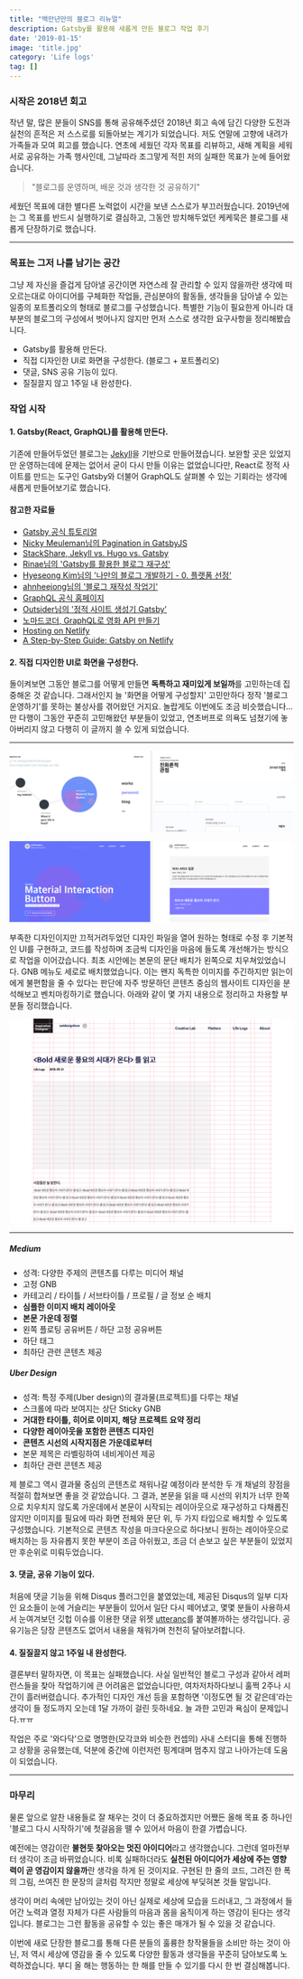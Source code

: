 ```yaml
---
title: "백만년만의 블로그 리뉴얼"
description: Gatsby를 활용해 새롭게 만든 블로그 작업 후기
date: '2019-01-15'
image: 'title.jpg'
category: 'Life logs'
tag: []
---
```


### 시작은 2018년 회고
작년 말, 많은 분들이 SNS를 통해 공유해주셨던 2018년 회고 속에 담긴 다양한 도전과 실천의 흔적은 저 스스로를 되돌아보는 계기가 되었습니다. 저도 연말에 고향에 내려가 가족들과 모여 회고를 했습니다. 연초에 세웠던 각자 목표를 리뷰하고, 새해 계획을 세워 서로 공유하는 가족 행사인데, 그날따라 조그맣게 적힌 저의 실패한 목표가 눈에 들어왔습니다.

> "블로그를 운영하며, 배운 것과 생각한 것 공유하기"

세웠던 목표에 대한 별다른 노력없이 시간을 보낸 스스로가 부끄러웠습니다. 2019년에는 그 목표를 반드시 실행하기로 결심하고, 그동안 방치해두었던 케케묵은 블로그를 새롭게 단장하기로 했습니다. 

---
### 목표는 그저 나를 남기는 공간
그냥 제 자신을 즐겁게 담아낼 공간이면 자연스레 잘 관리할 수 있지 않을까란 생각에 떠오르는대로 아이디어를 구체화한 작업들, 관심분야의 활동들, 생각들을 담아낼 수 있는 일종의 포트폴리오의 형태로 블로그를 구성했습니다. 특별한 기능이 필요한게 아니라 대부분의 블로그의 구성에서 벗어나지 않지만 먼저 스스로 생각한 요구사항을 정리해봤습니다.

- Gatsby를 활용해 만든다.
- 직접 디자인한 UI로 화면을 구성한다. (블로그 + 포트폴리오)
- 댓글, SNS 공유 기능이 있다.
- 질질끌지 않고 1주일 내 완성한다.

### 작업 시작
#### 1. Gatsby(React, GraphQL)를 활용해 만든다.
기존에 만들어두었던 블로그는 [Jekyll](https://jekyllrb.com/)을 기반으로 만들어졌습니다. 보완할 곳은 있었지만 운영하는데에 문제는 없어서 굳이 다시 만들 이유는 없었습니다만, React로 정적 사이트를 만드는 도구인 Gatsby와 더불어 GraphQL도 살펴볼 수 있는 기회라는 생각에 새롭게 만들어보기로 했습니다. 


#### 참고한 자료들
- [Gatsby 공식 튜토리얼](https://www.gatsbyjs.org/tutorial/)
- [Nicky Meuleman님의 Pagination in GatsbyJS](https://nickymeuleman.netlify.com/blog/gatsby-pagination/)
- [StackShare, Jekyll vs. Hugo vs. Gatsby](https://stackshare.io/stackups/gatsbyjs-vs-hugo_2-vs-jekyll)
- [Rinae님의 'Gatsby를 활용한 블로그 재구성'](https://adhrinae.github.io/posts/creating-new-blog-with-gatsby/)
- [Hyeseong Kim님의 '나만의 블로그 개발하기 - 0. 플랫폼 선정'](https://blog.cometkim.kr/posts/%EB%82%98%EB%A7%8C%EC%9D%98-%EB%B8%94%EB%A1%9C%EA%B7%B8-%EA%B0%9C%EB%B0%9C%ED%95%98%EA%B8%B0/0-%ED%94%8C%EB%9E%AB%ED%8F%BC-%EC%84%A0%EC%A0%95/)
- [ahnheejong님의 '블로그 재작성 작업기'
](https://ahnheejong.name/articles/remaking-blog/)
- [GraphQL 공식 홈페이지](https://graphql.org/)
- [Outsider님의 '정적 사이트 생성기 Gatsby'](https://blog.outsider.ne.kr/1426)
- [노마드코더, GraphQL로 영화 API 만들기](https://academy.nomadcoders.co/p/make-a-movie-api-with-graphql-and-nodejs-super-begginner)
- [Hosting on Netlify](https://www.gatsbyjs.org/docs/hosting-on-netlify/)
- [A Step-by-Step Guide: Gatsby on Netlify](https://www.netlify.com/blog/2016/02/24/a-step-by-step-guide-gatsby-on-netlify/)

#### 2. 직접 디자인한 UI로 화면을 구성한다.
돌이켜보면 그동안 블로그를 어떻게 만들면 **독특하고 재미있게 보일까**를 고민하는데 집중해온 것 같습니다. 그래서인지 늘 '화면을 어떻게 구성할지' 고민만하다 정작 '블로그 운영하기'를 못하는 불상사를 겪어왔던 거지요. 놀랍게도 이번에도 조금 비슷했습니다...만 다행이 그동안 꾸준히 고민해왔던 부분들이 있었고, 연초버프로 의욕도 넘쳤기에 놓아버리지 않고 다행히 이 글까지 쓸 수 있게 되었습니다.

---
![이전 블로그 디자인](./before-my-blog-design.png)

![이전 블로그 디자인](./before-my-blog.png)

부족한 디자인이지만 끄적거려두었던 디자인 파일을 열어 원하는 형태로 수정 후 기본적인 UI를 구현하고, 코드를 작성하며 조금씩 디자인을 마음에 들도록 개선해가는 방식으로 작업을 이어갔습니다. 최초 시안에는 본문의 문단 배치가 왼쪽으로 치우쳐있었습니다. GNB 메뉴도 세로로 배치했었습니다. 이는 왠지 독특한 이미지를 주긴하지만 읽는이에게 불편함을 줄 수 있다는 판단에 자주 방문하던 콘텐츠 중심의 웹사이트 디자인을 분석해보고 벤치마킹하기로 했습니다. 아래와 같이 몇 가지 내용으로 정리하고 차용할 부분들 정리했습니다.

![블로그 디자인 수정](./changing-this-blog-design.png)

---

##### Medium
- 성격: 다양한 주제의 콘텐츠를 다루는 미디어 채널
- 고정 GNB
- 카테고리 / 타이틀 / 서브타이틀 / 프로필 / 글 정보 순 배치
- **심플한 이미지 배치 레이아웃**
- **본문 가운데 정렬**
- 왼쪽 플로팅 공유버튼 / 하단 고정 공유버튼
- 하단 태그
- 최하단 관련 콘텐츠 제공

##### Uber Design
- 성격: 특정 주제(Uber design)의 결과물(프로젝트)를 다루는 채널
- 스크롤에 따라 보여지는 상단 Sticky GNB
- **거대한 타이틀, 히어로 이미지, 해당 프로젝트 요약 정리**
- **다양한 레이아웃을 포함한 콘텐츠 디자인**
- **콘텐츠 시선의 시작지점은 가운데로부터**
- 본문 제목은 라벨링하여 네비게이션 제공
- 최하단 관련 콘텐츠 제공

제 블로그 역시 결과물 중심의 콘텐츠로 채워나갈 예정이라 분석한 두 개 채널의 장점을 적절히 합쳐보면 좋을 것 같았습니다. 그 결과, 본문을 읽을 때 시선의 위치가 너무 한쪽으로 치우치지 않도록 가운데에서 본문이 시작되는 레이아웃으로 재구성하고 다채롭진 않지만 이미지를 필요에 따라 화면 전체와 문단 위, 두 가지 타입으로 배치할 수 있도록 구성했습니다. 기본적으로 콘텐츠 작성을 마크다운으로 하다보니 원하는 레이아웃으로 배치하는 등 자유롭지 못한 부분이 조금 아쉬웠고, 조금 더 손보고 싶은 부분들이 있었지만 후순위로 미뤄두었습니다.

#### 3. 댓글, 공유 기능이 있다.

처음에 댓글 기능을 위해 Disqus 플러그인을 붙였었는데, 제공된 Disqus의 일부 디자인 요소들이 눈에 거슬리는 부분들이 있어서 일단 다시 떼어냈고, 몇몇 분들이 사용하셔서 눈여겨보던 깃헙 이슈를 이용한 댓글 위젯 [utteranc](https://utteranc.es/)를 붙여볼까하는 생각입니다. 공유기능은 당장 콘텐츠도 없어서 내용을 채워가며 천천히 달아보려합니다.

#### 4. 질질끌지 않고 1주일 내 완성한다.

결론부터 말하자면, 이 목표는 실패했습니다. 사실 일반적인 블로그 구성과 같아서 레퍼런스들을 찾아 작업하기에 큰 어려움은 없었습니다만, 여차저차하다보니 훌쩍 2주나 시간이 흘러버렸습니다. 추가적인 디자인 개선 등을 포함하면 '이정도면 될 것 같은데'라는 생각이 들 정도까지 오는데 1달 가까이 걸린 듯하네요. 늘 과한 고민과 욕심이 문제입니다.ㅠㅠ

작업은 주로 '와다닥'으로 명명한(모각코와 비슷한 컨셉의) 사내 스터디을 통해 진행하고 상황을 공유했는데, 덕분에 중간에 이런저런 핑계대며 멈추지 않고 나아가는데 도움이 되었습니다.

---

### 마무리

물론 앞으로 알찬 내용들로 잘 채우는 것이 더 중요하겠지만 어쨌든 올해 목표 중 하나인 '블로그 다시 시작하기'에 첫걸음을 뗄 수 있어서 마음이 한결 가볍습니다. 

예전에는 영감이란 **불현듯 찾아오는 멋진 아이디어**라고 생각했습니다. 그런데 얼마전부터 생각이 조금 바뀌었습니다. 비록 실패하더라도 **실천된 아이디어가 세상에 주는 영향력이 곧 영감이지 않을까**란 생각을 하게 된 것이지요. 구현된 한 줄의 코드, 그려진 한 폭의 그림, 쓰여진 한 문장의 글처럼 작지만 정말로 세상에 부딪혀본 것들 말입니다.

생각이 머리 속에만 남아있는 것이 아닌 실제로 세상에 모습을 드러내고, 그 과정에서 들어간 노력과 열정 자체가 다른 사람들의 마음과 몸을 움직이게 하는 영감이 된다는 생각입니다. 블로그는 그런 활동을 공유할 수 있는 좋은 매개가 될 수 있을 것 같습니다.

이번에 새로 단장한 블로그를 통해 다른 분들의 훌륭한 창작물들을 소비만 하는 것이 아닌, 저 역시 세상에 영감을 줄 수 있도록 다양한 활동과 생각들을 꾸준히 담아보도록 노력하겠습니다. 부디 올 해는 행동하는 한 해를 만들 수 있기를 다시 한 번 결심해봅니다.
